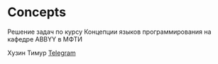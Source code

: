 # Concepts
Решение задач по курсу Концепции языков программирования на кафедре ABBYY в МФТИ 

Хузин Тимур [Telegram](https://t.me/unkle_ayy)
